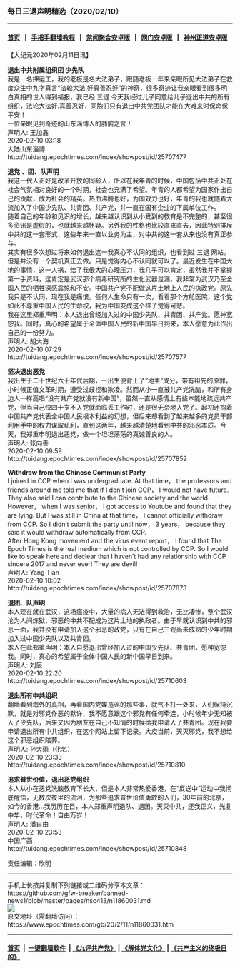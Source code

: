 ### 每日三退声明精选（2020/02/10）
------------------------

#### [首页](https://github.com/gfw-breaker/banned-news1/blob/master/README.md) &nbsp;&nbsp;|&nbsp;&nbsp; [手把手翻墙教程](https://github.com/gfw-breaker/guides/wiki) &nbsp;&nbsp;|&nbsp;&nbsp; [禁闻聚合安卓版](https://github.com/gfw-breaker/bn-android) &nbsp;&nbsp;|&nbsp;&nbsp; [网门安卓版](https://github.com/oGate2/oGate) &nbsp;&nbsp;|&nbsp;&nbsp; [神州正道安卓版](https://github.com/SzzdOgate/update) 



<div><p>
 【大纪元2020年02月11日讯】
</p>
<p>
 <strong>
  退出中共附属组织团 少先队
 </strong>
 <br/>
 我是一名押运工，我的老板是名大法弟子，跟随老板一年来亲眼所见大法弟子在救度众生中九字真言“法轮大法.好真善忍好”的神奇，很多奇迹让我亲眼看到很多明白真相的世人得到福报，我已经
 <ok href="https://www.epochtimes.com/gb/tag/%E4%B8%89%E9%80%80.html">
  三退
 </ok>
 今天我经过儿子同意给儿子退出中共的所有组织，法轮大法好.真善忍好，同胞们只有退出中共党团队才能在大难来时保命保平安！
 <br/>
 一位亲眼见到奇迹的山东淄博人的肺腑之言！
 <br/>
 声明人: 王加鑫
 <br/>
 2020-02-10 03:18
 <br/>
 大陆山东淄博
 <br/>
 <ok href="http://tuidang.epochtimes.com/index/showpost/id/25707477">
  http://tuidang.epochtimes.com/index/showpost/id/25707477
 </ok>
</p>
<p>
 <strong>
  <ok href="https://www.epochtimes.com/gb/tag/%E9%80%80%E5%85%9A.html">
   退党
  </ok>
  、团、队声明
 </strong>
 <br/>
 我这一代人正好是改革开放的同龄人，所以在我年青的时候，中国包括中共正处在社会气氛相对良好的一个时期，社会也充满了希望。年青的人都希望为国家作出自己的贡献，成为社会的精英。热血沸腾也好，为国效力也好，年青的我也就随着大流加入了中国少先队、共青团、共产党，并一直在国有企业的下属单位工作。
 <br/>
 随着自己的年龄和见识的增长，越来越认识到从小受到的教育是不完整的，甚至很多资讯是虚假的，也就越来越怀疑。另外我的性格也比较直来直去，因此特别排斥中共的这一套形式，这些年来一直以业务为主，对中共的这一套从来也没有真正参与。
 <br/>
 其实有很多次想过将来如何退出这一我真心不认同的组织，也看到过
 <ok href="https://www.epochtimes.com/gb/tag/%E4%B8%89%E9%80%80.html">
  三退
 </ok>
 网站。但是并没有一个契机真正去做。只是觉得内心不认同就可以了。最近发生在中国大地的事情，这一人祸，给了我很大的心理压力，我几乎可以肯定，虽然我并不掌握第一手资料，这肯定是武汉那个病毒研究所的生化武器泄漏。我非常为武汉乃至全国人民的牺牲深感震惊和不安。中国共产党不配做这片土地上人民的执政党。原先我只是不认同，现在我是痛恨。任何人生命只有一次，看看那个方舱医院，这个党如此不尊重中国人民的生命权，我为中国变成这个样子觉得可悲。
 <br/>
 我在这里郑重声明：本人退出曾经加入过的中国少先队、共青团、共产党。愿神宽恕我。同时，真心的希望属于全体中国人民的新中国早日到来，本人愿意为此作出自己的一份努力。
 <br/>
 声明人: 胡大海
 <br/>
 2020-02-10 07:29
 <br/>
 <ok href="http://tuidang.epochtimes.com/index/showpost/id/25707577">
  http://tuidang.epochtimes.com/index/showpost/id/25707577
 </ok>
</p>
<p>
 <strong>
  坚决退出恶党
 </strong>
 <br/>
 我出生于二十世纪六十年代后期，一出生便背上了“地主”成分，带有祖先的原罪，小时候正值文革时期，遭受过歧视和欺凌。然而从小一直被共产党洗脑，和所有身边人一样高唱“没有共产党就没有新中国”，虽然一直从感情上有些本能地疏远共产党，但当自己快四十岁不入党就面临丢工作时，还是很无奈地入党了。起初还抱着中国共产党代表全中国人民根本利益的幻想，但后来却看到了越来越多的党员干部利用手中的权力谋取私利，直到这两年，越来越清楚地看到中共的邪恶本质。今天，我郑重申明退出恶党，做一个坦坦荡荡的真诚善良的人。
 <br/>
 声明人: 张向善
 <br/>
 2020-02-10 09:59
 <br/>
 <ok href="http://tuidang.epochtimes.com/index/showpost/id/25707852">
  http://tuidang.epochtimes.com/index/showpost/id/25707852
 </ok>
</p>
<p>
 <strong>
  Withdraw from the Chinese Communist Party
 </strong>
 <br/>
 I joined in CCP when I was undergraduate. At that time， the professors and friends around me told me that if I don’t join CCP， I would not have future. They also said I can contribute to the Chinese society and the world. However， when I was senior， I got access to Youtube and found that they are lying. But I was still in China at that time， I cannot officially withdraw from CCP. So I didn’t submit the party until now， 3 years， because they said it would withdraw automatically from CCP.
 <br/>
 After Hong Kong movement and the virus event report， I found that The Epoch Times is the real medium which is not controlled by CCP. So I would like to speak here and declear that I haven’t had any relationship with CCP sincere 2017 and never ever! They are devil!
 <br/>
 声明人: Yang Tian
 <br/>
 2020-02-10 10:02
 <br/>
 <ok href="http://tuidang.epochtimes.com/index/showpost/id/25707873">
  http://tuidang.epochtimes.com/index/showpost/id/25707873
 </ok>
</p>
<p>
 <strong>
  退团、队声明
 </strong>
 <br/>
 本人现在就在武汉，这场瘟疫中，大量的病人无法得到救治，无比凄惨，整个武汉沦为人间炼狱，邪恶的中共不配成为这片土地的执政者。由于早就认识到中共的邪恶一面，我并没有申请加入这个邪恶的政党，只有在自己三观尚未成熟的少年时期加入过中国少先队以及共青团。
 <br/>
 本人在此郑重声明：本人自愿退出曾经加入过的中国少先队、共青团，愿神宽恕我。同时，真心的希望属于全体中国人民的新中国早日到来。
 <br/>
 声明人: 刘辰
 <br/>
 2020-02-10 22:20
 <br/>
 <ok href="http://tuidang.epochtimes.com/index/showpost/id/25710603">
  http://tuidang.epochtimes.com/index/showpost/id/25710603
 </ok>
</p>
<p>
 <strong>
  退出所有中共组织
 </strong>
 <br/>
 翻墙看到海外的真相，再看国内党媒造谣的那些事，就气不打一处来，人们保持沉默，就是对邪党作恶的默许，我不愿意跟这个邪党有任何牵连，小时候年少无知被入了少先队，后来又因为朋友在自己不知情的时候给我申请入了共青团。现在我要申请退出所有中共组织，在这个网站上留下记录。大疫当前，天灭邪党，我不想给这个邪恶组织陪葬。
 <br/>
 声明人: 孙大雨（化名）
 <br/>
 2020-02-10 23:33
 <br/>
 <ok href="http://tuidang.epochtimes.com/index/showpost/id/25710810">
  http://tuidang.epochtimes.com/index/showpost/id/25710810
 </ok>
</p>
<p>
 <strong>
  追求普世价值，退出恶党组织
 </strong>
 <br/>
 本人从小在恶党洗脑教育下长大，但是本人非常热爱香港，在“反送中”运动中我彻底醒悟，无数次夜里的流泪，为那些追求普世价值勇敢的人们，30年前的北京，如今的香港…我历历在目，本人郑重声明退队、退团。天灭中共，还我正义，光复中华，时代革命！自由万岁！
 <br/>
 声明人: 潘自由
 <br/>
 2020-02-10 23:53
 <br/>
 中国广西
 <br/>
 <ok href="http://tuidang.epochtimes.com/index/showpost/id/25710848">
  http://tuidang.epochtimes.com/index/showpost/id/25710848
 </ok>
</p>
<p>
 责任编辑：欣明
</p>
</div>
<hr/>
手机上长按并复制下列链接或二维码分享本文章：<br/>
https://github.com/gfw-breaker/banned-news1/blob/master/pages/nsc413/n11860031.md <br/>
<a href='https://github.com/gfw-breaker/banned-news1/blob/master/pages/nsc413/n11860031.md'><img src='https://github.com/gfw-breaker/banned-news1/blob/master/pages/nsc413/n11860031.md.png'/></a> <br/>
原文地址（需翻墙访问）：https://www.epochtimes.com/gb/20/2/11/n11860031.htm


------------------------
#### [首页](https://github.com/gfw-breaker/banned-news1/blob/master/README.md) &nbsp;|&nbsp; [一键翻墙软件](https://github.com/gfw-breaker/nogfw/blob/master/README.md) &nbsp;| [《九评共产党》](https://github.com/gfw-breaker/9ping.md/blob/master/README.md#九评之一评共产党是什么) | [《解体党文化》](https://github.com/gfw-breaker/jtdwh.md/blob/master/README.md) | [《共产主义的终极目的》](https://github.com/gfw-breaker/gczydzjmd.md/blob/master/README.md)


<img src='http://gfw-breaker.win/banned-news/pages/nsc413/n11860031.md' width='0px' height='0px'/>